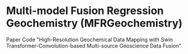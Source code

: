 # Multi-model Fusion Regression Geochemistry (MFRGeochemistry)

Paper Code
"High-Resolution Geochemical Data Mapping with Swin Transformer-Convolution-based Multi-source Geoscience Data Fusion"
